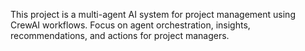 <!-- Use this file to provide workspace-specific custom instructions to Copilot. For more details, visit https://code.visualstudio.com/docs/copilot/copilot-customization#_use-a-githubcopilotinstructionsmd-file -->

This project is a multi-agent AI system for project management using CrewAI workflows. Focus on agent orchestration, insights, recommendations, and actions for project managers.
